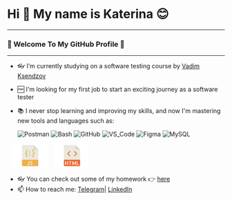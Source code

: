 # Hi 👋 My name is Katerina 😊 
<hr/>

### 🎇 Welcome To My GitHub Profile 🎇</h3> 

<hr/>


- 👓 I’m currently studying on a software testing course by [Vadim Ksendzov](https://ksendzov.com)
- 🆓 I'm looking for my first job to start an exciting journey as a software tester
- 📚 I never stop learning and improving my skills, and now I'm mastering new tools and languages such as:


    ![Postman](https://img.shields.io/static/v1?style=for-the-badge&logo=postman&message=Postman&label=&color=F05032&labelColor=000000)
![Bash](https://img.shields.io/static/v1?style=for-the-badge&logo=gnu-bash&message=Bash&label=&color=4EAA25&labelColor=000000)
![GitHub](https://img.shields.io/static/v1?style=for-the-badge&logo=github&message=GitHub&label=&color=8b32b8&labelColor=000000)
![VS_Code](https://img.shields.io/static/v1?style=for-the-badge&logo=visual-studio-code&message=VS%20Code&label=&color=007ACC&labelColor=000000)
![Figma](https://img.shields.io/badge/figma-%23F24E1E.svg?style=for-the-badge&logo=figma&logoColor=white)
![MySQL](https://img.shields.io/static/v1?style=for-the-badge&logo=mysql&message=MySQL&label=&color=2200ff&labelColor=000000)

<div>
    <td><img width="80px" src="https://github.com/Katy-Ko/Katy-Ko/blob/main/main/java-png.png" hspace="13" alt="JS" /></td>
    <img width="80px" src="https://github.com/Katy-Ko/Katy-Ko/blob/main/main/html.png" alt="HTML" />
    
</div>




- 👓 You can check out some of my homework 👉 [here](https://github.com/Katy-Ko/Hard_skills)
- 📫 How to reach me: [Telegram](https://t.me/tookie_clothespin)| [LinkedIn](https://www.linkedin.com/in/katerina-kozlova77/)

